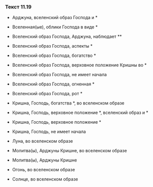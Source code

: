 ### Текст 11.19

- Арджуна, вселенский образ Господа и *

- Вселенная(ые), облики Господа в виде *

- Вселенский образ Господа, Арджуна, наблюдает **

- Вселенский образ Господа, аспекты *

- Вселенский образ Господа, богатство *

- Вселенский образ Господа, верховное положение Кришны во *

- Вселенский образ Господа, не имеет начала

- Вселенский образ Господа, огненная *

- Вселенский образ Господа, рот *

- Кришна, Господь, богатства *, во вселенском образе

- Кришна, Господь, верховное положение *, вселенский образ и *

- Кришна, Господь, верховное положение *

- Кришна, Господь, не имеет начала

- Луна, во вселенском образе

- Молитва(ы), Арджуны Кришне, во вселенском образе

- Молитва(ы), Арджуны Кришне

- Огонь, во вселенском образе

- Солнце, во вселенском образе
	
